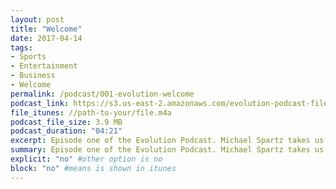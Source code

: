 ```yaml
---
layout: post
title: "Welcome"
date: 2017-04-14
tags:
- Sports
- Entertainment
- Business
- Welcome
permalink: /podcast/001-evolution-welcome
podcast_link: https://s3.us-east-2.amazonaws.com/evolution-podcast-files/evolution-2017/001-evolution-welcome.mp3
file_itunes: //path-to-your/file.m4a
podcast_file_size: 3.9 MB
podcast_duration: "04:21"
excerpt: Episode one of the Evolution Podcast. Michael Spartz takes us on an exciting preview of the coming and the amazing line up of interviews to come. We look forward to our launch on May 1st of 2017!
summary: Episode one of the Evolution Podcast. Michael Spartz takes us on an exciting preview of the coming and the amazing line up of interviews to come. We look forward to our launch on May 1st of 2017!
explicit: "no" #other option is no
block: "no" #means is shown in itunes
---
```


